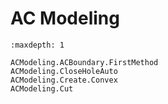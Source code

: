 # AC Modeling

```{toctree}
:maxdepth: 1

ACModeling.ACBoundary.FirstMethod
ACModeling.CloseHoleAuto
ACModeling.Create.Convex
ACModeling.Cut
```
